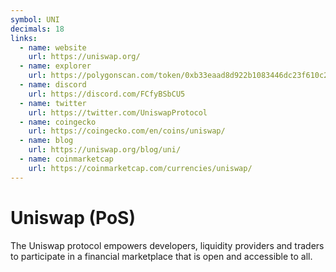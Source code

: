 ```yaml
---
symbol: UNI
decimals: 18
links:
  - name: website
    url: https://uniswap.org/
  - name: explorer
    url: https://polygonscan.com/token/0xb33eaad8d922b1083446dc23f610c2567fb5180f
  - name: discord
    url: https://discord.com/FCfyBSbCU5
  - name: twitter
    url: https://twitter.com/UniswapProtocol
  - name: coingecko
    url: https://coingecko.com/en/coins/uniswap/
  - name: blog
    url: https://uniswap.org/blog/uni/
  - name: coinmarketcap
    url: https://coinmarketcap.com/currencies/uniswap/
---
```


# Uniswap (PoS)

The Uniswap protocol empowers developers, liquidity providers and traders to participate in a financial marketplace that is open and accessible to all.
